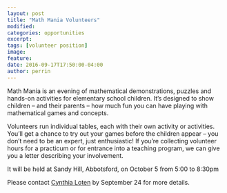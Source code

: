 ```yaml
---
layout: post
title: "Math Mania Volunteers"
modified:
categories: opportunities
excerpt:
tags: [volunteer position]
image: 
feature: 
date: 2016-09-17T17:50:00-04:00
author: perrin
---
```


Math Mania is an evening of mathematical demonstrations, puzzles and hands-on activities for elementary school children. It’s designed to show children – and their parents – how much fun you can have playing with mathematical games and concepts. 

Volunteers run individual tables, each with their own activity or activities. You’ll get a chance to try out your games before the children appear – you don’t need to be an expert, just enthusiastic! If you’re collecting volunteer hours for a practicum or for entrance into a teaching program, we can give you a letter describing your involvement.

It will be held at Sandy Hill, Abbotsford, on October 5 from 5:00 to 8:30pm

Please contact <a href="mailto:cynthia.loten@ufv.ca">Cynthia Loten</a> by September 24 for more details.
